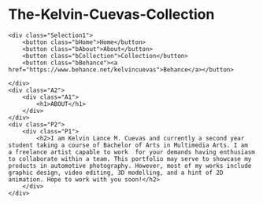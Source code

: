 # The-Kelvin-Cuevas-Collection
<!doctype html>
<html>
<head>
<title>The Kelvin Cuevas Collection</title>
	<meta name="viewport" content="width=device-width, initial-scale=1.0">
</head>
<style>
	body {
		background-image: url("Website Background.jpg");
		background-position: top;
		background-repeat: no-repeat;
		bacground-size: cover;
		height: 1830px;
		 }
	
	h1 {color: black; font-family: 'Arial'; font-size: 15px; font-weight: bolder;}
	h2 {color: grey; font-family: 'Calibri'; font-size: 15px;}

	.Selection1 {
		padding: 20px;
			   }
	.Selection1 {
		padding-left: 1050px;
			   }
	
	.bHome {
		border: none;
		font-family: 'Arial';
		background-color: inherit;
		padding: 1px 16px;
		font-size: 25px;
  		cursor: pointer;
  		display: inline-block;
  		color: white;
		   }
  	.bHome:hover {color: #00ffb4;}
  	.success {color: green;}
	
  	.bAbout {
 		border: none;
  		font-family: 'Arial';
  		background-color: inherit;
 		padding: 1px 16px;
  		font-size: 25px;
  		cursor: pointer;
  		display: inline-block;
  		color: white;
		     }
  	.bAbout:hover {color: #00ffb4;}
 	.success {color: green;}
 
	.bCollection {
  		border: none;
  		font-family: 'Arial';
  		background-color: inherit;
  		padding: 1px 16px;
  		font-size: 25px;
  		cursor: pointer;
  		display: inline-block;
  		color: white;
		  		  }
  	.bCollection:hover {color: #00ffb4;}
  	.success {color: green;}
	
	.bBehance {
 		border: none;
  		font-family: 'Arial';
  		background-color: inherit;
  		padding: 1px 16px;
  		font-size: 25px;
  		cursor: pointer;
  		display: inline-block;
  		color: white;
		
		  	  }
  	.bBehance:hover {color: #00ffb4;}
  	.success {color: green;}
	
	.iAbout {
	    display: FLEX;
    	flex-wrap: wrap;
    	align-items: center;
   		justify-content: flex-end;
   		padding-right: 490px;    
    	height: 25.5%;  
			 }
	
	.A1 {
		display: FLEX;
    	flex-wrap: wrap;
    	align-items: center;
   		justify-content: flex-end;
   		padding-right: 1355px;  
	    }
	.A2 {
		padding-top: 555px;
	    }
	
	.P1 {
		display: FLEX;
    	flex-wrap: wrap;
    	align-items: center;
   		justify-content: flex-end;
		text-align: justify;
  		text-justify: inter-word;
   		width: 840px;  
		}
	.P2 {
   		padding-left: 530px;
		}
</style>

<body>
	
	<div class="Selection1">
		<button class="bHome">Home</button>
		<button class="bAbout">About</button>
		<button class="bCollection">Collection</button>
		<button class="bBehance"><a href="https://www.behance.net/kelvincuevas">Behance</a></button>
		
	</div>
	<div class="A2">
		<div class="A1">
			<h1>ABOUT</h1>
		</div>
	</div>
	<div class="P2">
		<div class="P1">
			<h2>I am Kelvin Lance M. Cuevas and currently a second year student taking a course of Bachelor of Arts in Multimedia Arts. I am  a freelance artist capable to work  for your demands having enthusiasm to collaborate within a team. This portfolio may serve to showcase my products in automotive photography. However, most of my works include graphic design, video editing, 3D modelling, and a hint of 2D animation. Hope to work with you soon!</h2>
		</div>
	</div>
	
</body>
</html>
